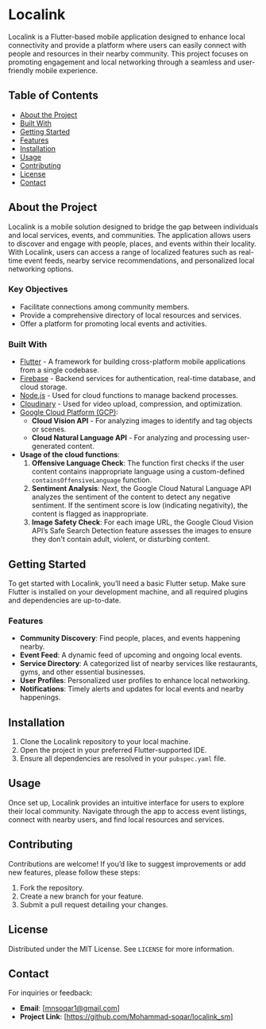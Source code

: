 # Localink

Localink is a Flutter-based mobile application designed to enhance local connectivity and provide a platform where users can easily connect with people and resources in their nearby community. This project focuses on promoting engagement and local networking through a seamless and user-friendly mobile experience.

## Table of Contents

- [About the Project](#about-the-project)
- [Built With](#built-with)
- [Getting Started](#getting-started)
- [Features](#features)
- [Installation](#installation)
- [Usage](#usage)
- [Contributing](#contributing)
- [License](#license)
- [Contact](#contact)

## About the Project

Localink is a mobile solution designed to bridge the gap between individuals and local services, events, and communities. The application allows users to discover and engage with people, places, and events within their locality. With Localink, users can access a range of localized features such as real-time event feeds, nearby service recommendations, and personalized local networking options.

### Key Objectives
- Facilitate connections among community members.
- Provide a comprehensive directory of local resources and services.
- Offer a platform for promoting local events and activities.

### Built With

- [Flutter](https://flutter.dev/) - A framework for building cross-platform mobile applications from a single codebase.
- [Firebase](https://firebase.google.com/) - Backend services for authentication, real-time database, and cloud storage.
- [Node.js](https://nodejs.org/) - Used for cloud functions to manage backend processes.
- [Cloudinary](https://cloudinary.com/) - Used for video upload, compression, and optimization.
- [Google Cloud Platform (GCP)](https://cloud.google.com/):
  - **Cloud Vision API** - For analyzing images to identify and tag objects or scenes.
  - **Cloud Natural Language API** - For analyzing and processing user-generated content.
- **Usage of the cloud functions**:
  1. **Offensive Language Check**: The function first checks if the user content contains inappropriate language using a custom-defined `containsOffensiveLanguage` function.
  2. **Sentiment Analysis**: Next, the Google Cloud Natural Language API analyzes the sentiment of the content to detect any negative sentiment. If the sentiment score is low (indicating negativity), the content is flagged as inappropriate.
  3. **Image Safety Check**: For each image URL, the Google Cloud Vision API’s Safe Search Detection feature assesses the images to ensure they don't contain adult, violent, or disturbing content.


## Getting Started

To get started with Localink, you’ll need a basic Flutter setup. Make sure Flutter is installed on your development machine, and all required plugins and dependencies are up-to-date.

### Features

- **Community Discovery**: Find people, places, and events happening nearby.
- **Event Feed**: A dynamic feed of upcoming and ongoing local events.
- **Service Directory**: A categorized list of nearby services like restaurants, gyms, and other essential businesses.
- **User Profiles**: Personalized user profiles to enhance local networking.
- **Notifications**: Timely alerts and updates for local events and nearby happenings.

## Installation

1. Clone the Localink repository to your local machine.
2. Open the project in your preferred Flutter-supported IDE.
3. Ensure all dependencies are resolved in your `pubspec.yaml` file.

## Usage

Once set up, Localink provides an intuitive interface for users to explore their local community. Navigate through the app to access event listings, connect with nearby users, and find local resources and services. 

## Contributing

Contributions are welcome! If you’d like to suggest improvements or add new features, please follow these steps:
1. Fork the repository.
2. Create a new branch for your feature.
3. Submit a pull request detailing your changes.

## License

Distributed under the MIT License. See `LICENSE` for more information.

## Contact
For inquiries or feedback:
- **Email**: [mnsoqar1@gmail.com]
- **Project Link**: [https://github.com/Mohammad-soqar/localink_sm]
